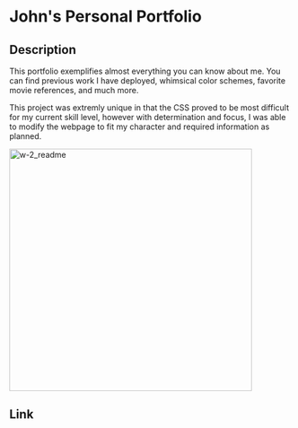# John's Personal Portfolio

## Description

This portfolio exemplifies almost everything you can know about me. You can find previous work I have deployed, whimsical color schemes, favorite movie references, and much more.

This project was extremly unique in that the CSS proved to be most difficult for my current skill level, however with determination and focus, I was able to modify the webpage to fit my character and required information as planned.

<img width="432" alt="w-2_readme" src="https://user-images.githubusercontent.com/118412985/207451971-7fd6f35c-f3a6-4f5c-ab58-bc3805ef78be.png">

## Link
